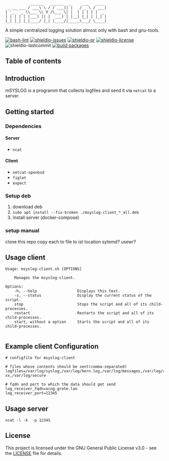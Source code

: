 ```
           ______   ______  _     ___   ____
 _ __ ___ / ___\ \ / / ___|| |   / _ \ / ___|
| '_ ` _ \\___ \\ V /\___ \| |  | | | | |  _
| | | | | |___) || |  ___) | |__| |_| | |_| |
|_| |_| |_|____/ |_| |____/|_____\___/ \____|
```

 A simple centralized logging solution almost only with bash and gnu-tools.

 [![bash-lint](https://github.com/quotengrote/mSYSLOG/actions/workflows/bash_lint.yml/badge.svg)](https://github.com/quotengrote/mSYSLOG/actions/workflows/bash_lint.yml)
 [![shieldio-issues](https://img.shields.io/github/issues/quotengrote/msyslog)](https://github.com/quotengrote/mSYSLOG/issues)
[![shieldio-pr](https://img.shields.io/github/issues-pr/quotengrote/msyslog)](https://github.com/quotengrote/mSYSLOG/pulls)
[![shieldio-license](https://img.shields.io/badge/license-MIT-brightgreen)](./LICENSE)
![shieldio-lastcommit](https://img.shields.io/github/last-commit/quotengrote/msyslog)
[![build packages](https://github.com/quotengrote/mSYSLOG/actions/workflows/build-deb.yml/badge.svg)](https://github.com/quotengrote/mSYSLOG/actions/workflows/build-deb.yml)

## Table of contents

## Introduction
mSYSLOG is a programm that collects logfiles and send it via `netcat` to a server.

## Getting started

### Dependencies
#### Server
* ``ncat``

#### Client
* ``netcat-openbsd ``
* ``figlet``
* ``expect``

### Setup deb
1. download deb
2. ``sudo apt install --fix-broken ./msyslog-client_*_all.deb``
3. install server (docker-compose)
### setup manual
clone this repo
copy each to file to ist location
sytemd?
usewr?

## Usage client
```
Usage: msyslog-client.sh [OPTIONS]

    Manages the msyslog-client.

Options:
    -h, --help                  Displays this text.
    -s, --status                Display the current status of the script.
    stop                        Stops the script and all of its child-processes.
    restart                     Restarts the script and all of its child-processes.
    start, without a option     Starts the script and all of its child-processes.


```

## Example client Configuration
```
# configfile for msyslog-client

# files whose contents should be sent(comma-separated)
logfiles=/var/log/syslog,/var/log/kern.log,/var/log/messages,/var/log/x xx,/var/log/secure

# fqdn and port to which the data should get send
log_receiver_fqdn=acng.grote.lan
log_receiver_port=12345

```

## Usage server
``ncat -l -k  -p 12345``

## License
This project is licensed under the GNU General Public License v3.0 - see the [LICENSE](./LICENSE) file for details.
